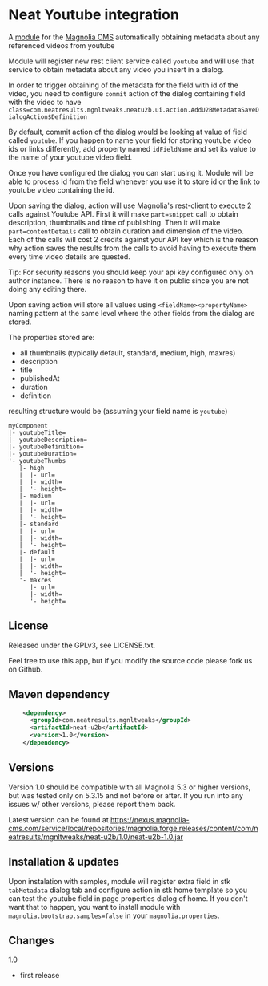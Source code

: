 Neat Youtube integration
=======================

A [module](https://documentation.magnolia-cms.com/display/DOCS/Modules) for the [Magnolia CMS](http://www.magnolia-cms.com) automatically obtaining metadata about any referenced videos from youtube

Module will register new rest client service called ```youtube``` and will use that service to obtain metadata about any video you insert in a dialog.

In order to trigger obtaining of the metadata for the field with id of the video, you need to configure ```commit``` action of the dialog containing field with the video to have ```class=com.neatresults.mgnltweaks.neatu2b.ui.action.AddU2BMetadataSaveDialogAction$Definition```

By default, commit action of the dialog would be looking at value of field called ```youtube```. If you happen to name your field for storing youtube video ids or links differently, add property named ```idFieldName``` and set its value to the name of your youtube video field.

Once you have configured the dialog you can start using it. Module will be able to process id from the field whenever you use it to store id or the link to youtube video containing the id.

Upon saving the dialog, action will use Magnolia's rest-client to execute 2 calls against Youtube API. First it will make ```part=snippet``` call to obtain description, thumbnails and time of publishing. Then it will make ```part=contentDetails``` call to obtain duration and dimension of the video. Each of the calls will cost 2 credits against your API key which is the reason why action saves the results from the calls to avoid having to execute them every time video details are quested.

Tip: For security reasons you should keep your api key configured only on author instance. There is no reason to have it on public since you are not doing any editing there.

Upon saving action will store all values using ```<fieldName><propertyName>``` naming pattern at the same level where the other fields from the dialog are stored.

The properties stored are:

- all thumbnails (typically default, standard, medium, high, maxres)
- description
- title
- publishedAt
- duration
- definition

resulting structure would be (assuming your field name is ```youtube```)
```
myComponent
|- youtubeTitle=
|- youtubeDescription=
|- youtubeDefinition=
|- youtubeDuration=
'- youtubeThumbs
   |- high
   |  |- url=
   |  |- width=
   |  '- height=
   |- medium
   |  |- url=
   |  |- width=
   |  '- height=
   |- standard
   |  |- url=
   |  |- width=
   |  '- height=
   |- default
   |  |- url=
   |  |- width=
   |  '- height=
   '- maxres
      |- url=
      |- width=
      '- height=
```

License
-------

Released under the GPLv3, see LICENSE.txt. 

Feel free to use this app, but if you modify the source code please fork us on Github.

Maven dependency
-----------------
```xml
    <dependency>
      <groupId>com.neatresults.mgnltweaks</groupId>
      <artifactId>neat-u2b</artifactId>
      <version>1.0</version>
    </dependency>
```

Versions
-----------------
Version 1.0 should be compatible with all Magnolia 5.3 or higher versions, but was tested only on 5.3.15 and not before or after. If you run into any issues w/ other versions, please report them back.

Latest version can be found at https://nexus.magnolia-cms.com/service/local/repositories/magnolia.forge.releases/content/com/neatresults/mgnltweaks/neat-u2b/1.0/neat-u2b-1.0.jar

Installation & updates 
-----------------
Upon instalation with samples, module will register extra field in stk ```tabMetadata``` dialog tab and configure action in stk home template so you can test the youtube field in page properties dialog of home. If you don't want that to happen, you want to install module with ```magnolia.bootstrap.samples=false``` in your ```magnolia.properties```.

Changes
-----------------

1.0
- first release
